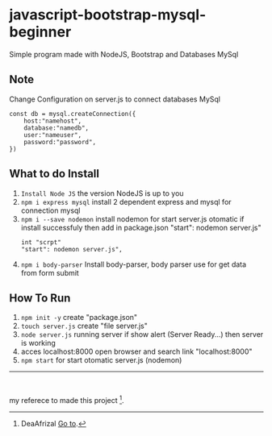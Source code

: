 # javascript-bootstrap-mysql-beginner
Simple program made with NodeJS, Bootstrap and Databases MySql 

## Note
Change Configuration on server.js to connect databases MySql

```
const db = mysql.createConnection({
    host:"namehost",
    database:"namedb",
    user:"nameuser",
    password:"password",
})
```

## What to do Install
1. `Install Node JS`
    the version NodeJS is up to you
2. `npm i express mysql`
    install 2 dependent express and mysql for connection mysql
3. `npm i --save nodemon`
    install nodemon for start server.js otomatic
    if install successfuly
    then add in package.json "start": nodemon server.js"
    <br>
    ```
    int "scrpt"
    "start": nodemon server.js",
    ```
4. `npm i body-parser`
    Install body-parser, body parser use for get data from form submit

## How To Run
1. `npm init -y`
    create "package.json"
2. `touch server.js`
    create "file server.js"
3. `node server.js`
    running server if show alert (Server Ready...) then server is working
4. acces localhost:8000
    open browser and search link "localhost:8000" 
5. `npm start`
    for start otomatic server.js (nodemon)

<hr><br>

my referece to made this project [^note].
[^note]:
    DeaAfrizal [Go to](https://www.youtube.com/watch?v=JmwDuKzbkNA).
